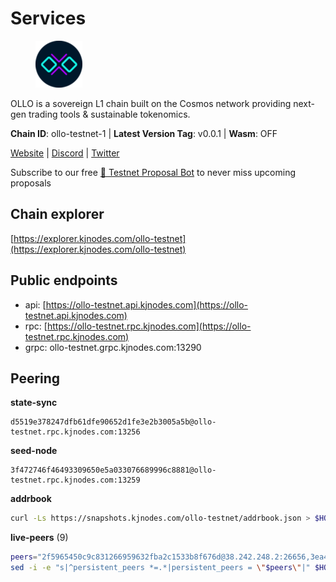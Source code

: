 # Services

<figure><img src="https://raw.githubusercontent.com/kj89/cosmos-images/main/logos/ollo.png" alt=""><figcaption></figcaption></figure>

OLLO is a sovereign L1 chain built on the Cosmos network providing  next-gen trading tools & sustainable tokenomics.

**Chain ID**: ollo-testnet-1 | **Latest Version Tag**: v0.0.1 | **Wasm**: OFF

[Website](https://www.ollostation.zone) | [Discord](https://discord.com/invite/GxBqZ9mSSm) | [Twitter](https://twitter.com/OLLOStation)



Subscribe to our free [🤖 Testnet Proposal Bot](https://t.me/kjnodes_testnet_proposal_bot) to never miss upcoming proposals


## Chain explorer
[https://explorer.kjnodes.com/ollo-testnet](https://explorer.kjnodes.com/ollo-testnet)

## Public endpoints

* api: [https://ollo-testnet.api.kjnodes.com](https://ollo-testnet.api.kjnodes.com)
* rpc: [https://ollo-testnet.rpc.kjnodes.com](https://ollo-testnet.rpc.kjnodes.com)
* grpc: ollo-testnet.grpc.kjnodes.com:13290

## Peering

**state-sync**

```text
d5519e378247dfb61dfe90652d1fe3e2b3005a5b@ollo-testnet.rpc.kjnodes.com:13256
```

**seed-node**

```text
3f472746f46493309650e5a033076689996c8881@ollo-testnet.rpc.kjnodes.com:13259
```

**addrbook**
```bash
curl -Ls https://snapshots.kjnodes.com/ollo-testnet/addrbook.json > $HOME/.ollo/config/addrbook.json
```

**live-peers** (9)
```bash
peers="2f5965450c9c831266959632fba2c1533b8f676d@38.242.248.2:26656,3ea40f63890f10272201edf96d2a49e197e52091@65.108.105.48:18156,d5519e378247dfb61dfe90652d1fe3e2b3005a5b@65.109.68.190:13256,e53eedfc4c5c4487e1fba7f3b97de6aadfca8cea@5.161.179.64:26656,da8d3ca8e1c147f0037b1c43ad3de7174f5ec1b7@209.145.59.224:26656,7864a2e4b42e5af76a83a8b644b9172fa1e40fa5@52.8.174.235:26656,ab89596768849d679ed11a9e1848224760a278cc@83.171.248.175:32656,42beefd08b5f8580177d1506220db3a548090262@65.108.195.29:26116,b5f55cfc7b4d19f2dd3cdc71795f5a81e2c67f96@38.242.232.72:26656"
sed -i -e "s|^persistent_peers *=.*|persistent_peers = \"$peers\"|" $HOME/.ollo/config/config.toml
```
